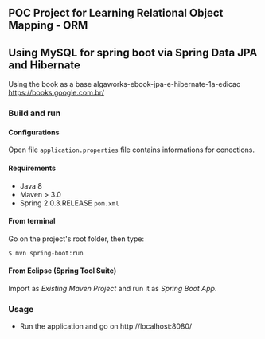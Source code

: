 ## POC Project for Learning Relational Object Mapping - ORM 
## Using MySQL for spring boot via Spring Data JPA and Hibernate

Using the book as a base algaworks-ebook-jpa-e-hibernate-1a-edicao
https://books.google.com.br/ 

### Build and run

#### Configurations

Open file `application.properties` file contains informations for conections.

#### Requirements

- Java 8
- Maven > 3.0
- Spring 2.0.3.RELEASE `pom.xml`

#### From terminal

Go on the project's root folder, then type:

    $ mvn spring-boot:run

#### From Eclipse (Spring Tool Suite)

Import as *Existing Maven Project* and run it as *Spring Boot App*.

### Usage

- Run the application and go on http://localhost:8080/


